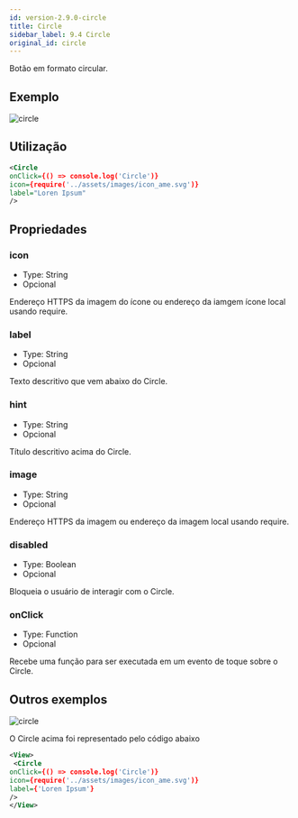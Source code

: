```yaml
---
id: version-2.9.0-circle
title: Circle
sidebar_label: 9.4 Circle
original_id: circle
---
```


Botão em formato circular.

## Exemplo

![circle](assets/images_components/v2.0.0/circle.png)

## Utilização

```xml
<Circle
onClick={() => console.log('Circle')}
icon={require('../assets/images/icon_ame.svg')}
label="Loren Ipsum"
/>
```

## Propriedades

### icon

- Type: String
- Opcional

Endereço HTTPS da imagem do ícone ou endereço da iamgem ícone local usando require.

### label

- Type: String
- Opcional

Texto descritivo que vem abaixo do Circle.

### hint

- Type: String
- Opcional

Título descritivo acima do Circle.

### image

- Type: String
- Opcional

Endereço HTTPS da imagem ou endereço da imagem local usando require.

### disabled

- Type: Boolean
- Opcional

Bloqueia o usuário de interagir com o Circle.

### onClick

- Type: Function
- Opcional

Recebe uma função para ser executada em um evento de toque sobre o Circle.

## Outros exemplos

![circle](assets/images_components/v2.0.0/circle2.png)

O Circle acima foi representado pelo código abaixo

```xml
<View>
 <Circle
onClick={() => console.log('Circle')}
icon={require('../assets/images/icon_ame.svg')}
label={'Loren Ipsum'}
/>
</View>
```
